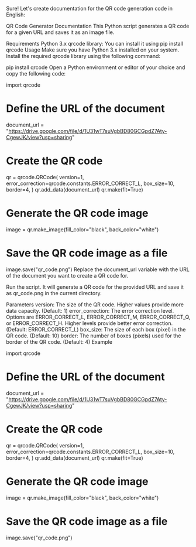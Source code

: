 Sure! Let's create documentation for the QR code generation code in English:

QR Code Generator Documentation
This Python script generates a QR code for a given URL and saves it as an image file.

Requirements
Python 3.x
qrcode library: You can install it using pip install qrcode
Usage
Make sure you have Python 3.x installed on your system.
Install the required qrcode library using the following command:

pip install qrcode
Open a Python environment or editor of your choice and copy the following code:

import qrcode

# Define the URL of the document
document_url = "https://drive.google.com/file/d/1U31wT7suVgbBD80GCGpdZ7Aty-CgewJK/view?usp=sharing"

# Create the QR code
qr = qrcode.QRCode(
    version=1,
    error_correction=qrcode.constants.ERROR_CORRECT_L,
    box_size=10,
    border=4,
)
qr.add_data(document_url)
qr.make(fit=True)

# Generate the QR code image
image = qr.make_image(fill_color="black", back_color="white")

# Save the QR code image as a file
image.save("qr_code.png")
Replace the document_url variable with the URL of the document you want to create a QR code for.

Run the script. It will generate a QR code for the provided URL and save it as qr_code.png in the current directory.

Parameters
version: The size of the QR code. Higher values provide more data capacity. (Default: 1)
error_correction: The error correction level. Options are ERROR_CORRECT_L, ERROR_CORRECT_M, ERROR_CORRECT_Q, or ERROR_CORRECT_H. Higher levels provide better error correction. (Default: ERROR_CORRECT_L)
box_size: The size of each box (pixel) in the QR code. (Default: 10)
border: The number of boxes (pixels) used for the border of the QR code. (Default: 4)
Example

import qrcode

# Define the URL of the document
document_url = "https://drive.google.com/file/d/1U31wT7suVgbBD80GCGpdZ7Aty-CgewJK/view?usp=sharing"

# Create the QR code
qr = qrcode.QRCode(
    version=1,
    error_correction=qrcode.constants.ERROR_CORRECT_L,
    box_size=10,
    border=4,
)
qr.add_data(document_url)
qr.make(fit=True)

# Generate the QR code image
image = qr.make_image(fill_color="black", back_color="white")

# Save the QR code image as a file
image.save("qr_code.png")
